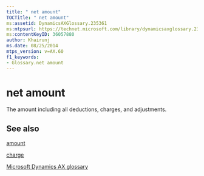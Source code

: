 ```yaml
---
title: " net amount"
TOCTitle: " net amount"
ms:assetid: DynamicsAXGlossary.235361
ms:mtpsurl: https://technet.microsoft.com/library/dynamicsaxglossary.235361(v=AX.60)
ms:contentKeyID: 36057880
author: Khairunj
ms.date: 08/25/2014
mtps_version: v=AX.60
f1_keywords:
- Glossary.net amount
---
```


# net amount

The amount including all deductions, charges, and adjustments.

## See also

[amount](amount.md)

[charge](charge.md)

[Microsoft Dynamics AX glossary](glossary/microsoft-dynamics-ax-glossary.md)

  


